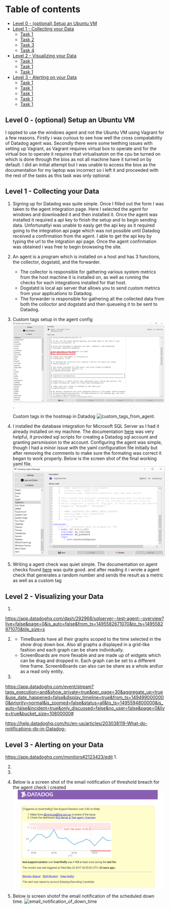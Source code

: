 Table of contents
=================

- [Level 0 - (optional) Setup an Ubuntu VM](#level-0)
- [Level 1 - Collecting your Data](#level-1)
	* [Task 1](#task-1)
	* [Task 2](#task-2)
	* [Task 3](#task-3)
	* [Task 4](#task-4)
- [Level 2 - Visualizing your Data](#level-2)
	* [Task 1](#task-1)
	* [Task 1](#task-2)
	* [Task 1](#task-3)
- [Level 3 - Alerting on your Data](#level-3)
	* [Task 1](#task-1)
	* [Task 1](#task-2)
	* [Task 1](#task-3)
	* [Task 1](#task-4)
	* [Task 1](#task-5)



## Level 0 - (optional) Setup an Ubuntu VM

I oppted to use the windows agent and not the Ubuntu VM using Vagrant for a few reasons. Firstly i was curious to see how well the cross compatability of Datadog agent was. 
Secondly there were some teething issues with setting up Vagrant, as Vagrant requires virtual box to operate and for the virtual box to operate it requires that virtualisatoin on the cpu be turned on which is done through the bios as not all machine have it turned on by default. I did an initial attempt but I was unable to access the bios as the documentation for my laptop was incorrect so i left it and proceeded with the rest of the tasks as this task was only optional.

## Level 1 - Collecting your Data

1. Signing up for Datadog was quite simple. Once I filled out the form I was taken to the agent integration page. Here I selected the agent for windows and downloaded it and then installed it. Once the agent was installed it required a api key to finish the setup and to begin sending data. Unfortunatlyi was unable to easly get the api key as it required going to the integration api page which was not possible until Datadog received a confirmation from the agent. I able to get the api key by typing the url to the intgration api page. Once the agent confirmation was obtained i was free to begin browseing the site. 

2. An agent is a program which is installed on a host and has 3 functions, the collector, dogstatd, and the forwarder.
    - The collector is responsible for gathering various system metrics from the host machine it is installed on, as well as running the checks for each integrations installed for that host.
    - Dogstatd is local api server that allows you to send custom metrics from your applications to Datadog.
    - The forwarder is responsible for gathering all the collected data from both the colloctor and dogstatd and then queueing it to be sent to Datadog.

3.  Custom tags setup in the agent config ![custom_host_tags](images/custom_host_tags.png). 

    Custom tags in the hostmap in Datadog ![custom_tags_from_agent](custom_tags_from_agent.png).

4. I installed the database integration for Microsoft SQL Server as I had it already installed on my machine. The documentation [here](https://app.datadoghq.com/account/settings#integrations/sql_server) was very helpful, it provided sql scripts for creating a Datadog sql account and granting persmission to the account. Configuring the agent was simple, though I had a minor issue with the yaml configuration file initially but after removing the comments to make sure the formating was correct it began to work properly. Below is the screen shot of the final working yaml file.
![sql_server_agent_config](images/sql_server_agent_config.png)

5. Writing a agent check was quiet simple. The documentation on agent checks found [here](http://docs.datadoghq.com/guides/agent_checks/) was quite good. and after reading it i wrote a agent check that generates a random number and sends the result as a metric as well as a custom tag

## Level 2 - Visualizing your Data

1.
https://app.datadoghq.com/dash/292968/sqlserver--test-agent--overview?live=false&page=0&is_auto=false&from_ts=1495582671070&to_ts=1495582971070&tile_size=s

2. 
   - TimeBoards have all their graphs scoped to the time selected in the show drop down box. Also all graphs a displayed in a grid-like fashion and each graph can be share individually.
   - ScreenBoards are more flexable and are made up of widgets which can be drag and dropped in. Each graph can be set to a different time frame. ScreenbBoards can also can be share as a whole and\or as a read only entity.
3.
https://app.datadoghq.com/event/stream?tags_execution=and&show_private=true&per_page=30&aggregate_up=true&use_date_happened=false&display_timeline=true&from_ts=1494990000000&priority=normal&is_zoomed=false&status=all&to_ts=1495594800000&is_auto=false&incident=true&only_discussed=false&no_user=false&page=0&live=true&bucket_size=10800000#

 https://help.datadoghq.com/hc/en-us/articles/203038119-What-do-notifications-do-in-Datadog-

## Level 3 - Alerting on your Data


https://app.datadoghq.com/monitors#2123423/edit
1.

2.

3.

4. Below is a screen shot of the email notification of threshold breach for the agent check i created
![email_alert](images/email_alert.png)

5. Below is screen shotof the email notification of the scheduled down time.
![email_notification_of_down_time](email_notification_of_down_time.png)

